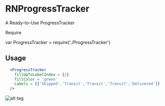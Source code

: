 # RNProgressTracker

A Ready-to-Use ProgressTracker

Require

var ProgressTracker = require('./ProgressTracker')

## Usage
```jsx
  <ProgressTracker
    fillUpToLabelIndex = {2}
    fillColor = 'green'
    Labels = {['Shipped','Transit','Transit','Transit','Delivered']}
  />
```


![alt tag](https://github.com/symmetriccurve/RNProgressTracker/blob/master/gifs/Nov-20-2016%2012-09-56.gif)
